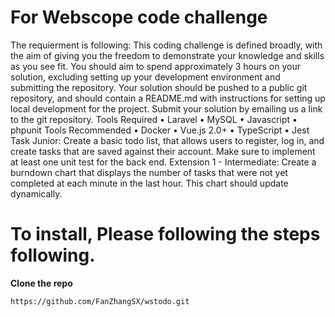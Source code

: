 # For Webscope code challenge

The requierment is following:
This coding challenge is defined broadly, with the aim of giving you the freedom to demonstrate your knowledge and skills as you see fit. You should aim to spend approximately 3 hours on your solution, excluding setting up your development environment and submitting the repository.
Your solution should be pushed to a public git repository, and should contain a README.md with instructions for setting up local development for the project.
Submit your solution by emailing us a link to the git repository.
Tools Required
•	Laravel
•	MySQL
•	Javascript
•	phpunit
Tools Recommended
•	Docker
•	Vue.js 2.0+
•	TypeScript
•	Jest
Task
Junior:
Create a basic todo list, that allows users to register, log in, and create tasks that are saved against their account.
Make sure to implement at least one unit test for the back end.
Extension 1 - Intermediate:
Create a burndown chart that displays the number of tasks that were not yet completed at each minute in the last hour. This chart should update dynamically.

# To install, Please following the steps following.

**Clone the repo**

```
https://github.com/FanZhangSX/wstodo.git
```

